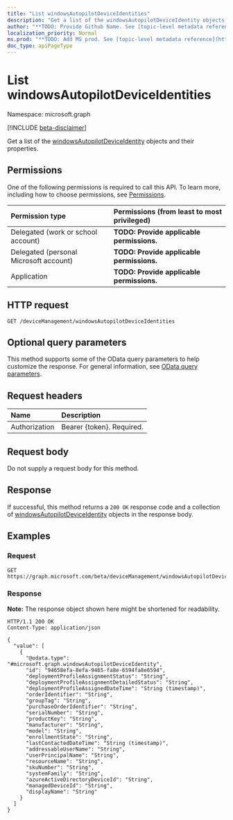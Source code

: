 ```yaml
---
title: "List windowsAutopilotDeviceIdentities"
description: "Get a list of the windowsAutopilotDeviceIdentity objects and their properties."
author: "**TODO: Provide Github Name. See [topic-level metadata reference](https://msgo.azurewebsites.net/add/document/guidelines/metadata.html#topic-level-metadata)**"
localization_priority: Normal
ms.prod: "**TODO: Add MS prod. See [topic-level metadata reference](https://msgo.azurewebsites.net/add/document/guidelines/metadata.html#topic-level-metadata)**"
doc_type: apiPageType
---
```


# List windowsAutopilotDeviceIdentities
Namespace: microsoft.graph

[!INCLUDE [beta-disclaimer](../../includes/beta-disclaimer.md)]

Get a list of the [windowsAutopilotDeviceIdentity](../resources/windowsautopilotdeviceidentity.md) objects and their properties.

## Permissions
One of the following permissions is required to call this API. To learn more, including how to choose permissions, see [Permissions](/graph/permissions-reference).

|Permission type|Permissions (from least to most privileged)|
|:---|:---|
|Delegated (work or school account)|**TODO: Provide applicable permissions.**|
|Delegated (personal Microsoft account)|**TODO: Provide applicable permissions.**|
|Application|**TODO: Provide applicable permissions.**|

## HTTP request

<!-- {
  "blockType": "ignored"
}
-->
``` http
GET /deviceManagement/windowsAutopilotDeviceIdentities
```

## Optional query parameters
This method supports some of the OData query parameters to help customize the response. For general information, see [OData query parameters](/graph/query-parameters).

## Request headers
|Name|Description|
|:---|:---|
|Authorization|Bearer {token}. Required.|

## Request body
Do not supply a request body for this method.

## Response

If successful, this method returns a `200 OK` response code and a collection of [windowsAutopilotDeviceIdentity](../resources/windowsautopilotdeviceidentity.md) objects in the response body.

## Examples

### Request
<!-- {
  "blockType": "request",
  "name": "list_windowsautopilotdeviceidentity"
}
-->
``` http
GET https://graph.microsoft.com/beta/deviceManagement/windowsAutopilotDeviceIdentities
```


### Response
**Note:** The response object shown here might be shortened for readability.
<!-- {
  "blockType": "response",
  "truncated": true,
  "@odata.type": "Collection(microsoft.graph.windowsAutopilotDeviceIdentity)"
}
-->
``` http
HTTP/1.1 200 OK
Content-Type: application/json

{
  "value": [
    {
      "@odata.type": "#microsoft.graph.windowsAutopilotDeviceIdentity",
      "id": "94658efa-8efa-9465-fa8e-6594fa8e6594",
      "deploymentProfileAssignmentStatus": "String",
      "deploymentProfileAssignmentDetailedStatus": "String",
      "deploymentProfileAssignedDateTime": "String (timestamp)",
      "orderIdentifier": "String",
      "groupTag": "String",
      "purchaseOrderIdentifier": "String",
      "serialNumber": "String",
      "productKey": "String",
      "manufacturer": "String",
      "model": "String",
      "enrollmentState": "String",
      "lastContactedDateTime": "String (timestamp)",
      "addressableUserName": "String",
      "userPrincipalName": "String",
      "resourceName": "String",
      "skuNumber": "String",
      "systemFamily": "String",
      "azureActiveDirectoryDeviceId": "String",
      "managedDeviceId": "String",
      "displayName": "String"
    }
  ]
}
```


